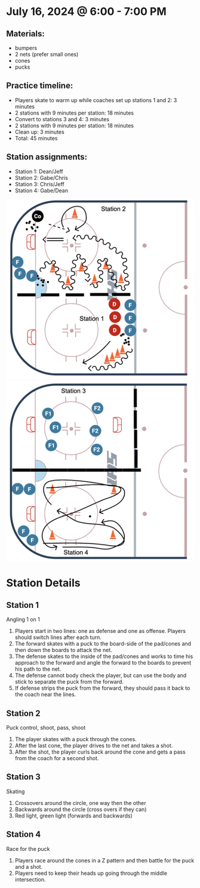 
# July 16, 2024 @ 6:00 - 7:00 PM

## Materials:
- bumpers
- 2 nets (prefer small ones)
- cones
- pucks

## Practice timeline:
- Players skate to warm up while coaches set up stations 1 and 2: 3 minutes
- 2 stations with 9 minutes per station: 18 minutes
- Convert to stations 3 and 4: 3 minutes
- 2 stations with 9 minutes per station: 18 minutes
- Clean up: 3 minutes
- Total: 45 minutes

## Station assignments:
- Station 1: Dean/Jeff
- Station 2: Gabe/Chris
- Station 3: Chris/Jeff
- Station 4: Gabe/Dean


![image](https://github.com/salter14/hockey/blob/main/drill_diagrams/Practice_layout_20240715_part_1.png)
![image](https://github.com/salter14/hockey/blob/main/drill_diagrams/Practice_layout_20240715_part_2.png)

# Station Details

## Station 1
Angling 1 on 1
1. Players start in two lines: one as defense and one as offense. Players should switch lines after each turn.
1. The forward skates with a puck to the board-side of the pad/cones and then down the boards to attack the net.
1. The defense skates to the inside of the pad/cones and works to time his approach to the forward and angle the forward to the boards to prevent his path to the net.
1. The defense cannot body check the player, but can use the body and stick to separate the puck from the forward.
1. If defense strips the puck from the forward, they should pass it back to the coach near the lines.  


## Station 2
Puck control, shoot, pass, shoot

1. The player skates with a puck through the cones. 
1. After the last cone, the player drives to the net and takes a shot. 
1. After the shot, the player curls back around the cone and gets a pass from the coach for a second shot.


## Station 3
Skating
1. Crossovers around the circle, one way then the other
2. Backwards around the circle (cross overs if they can)
3. Red light, green light (forwards and backwards)


## Station 4
Race for the puck
1. Players race around the cones in a Z pattern and then battle for the puck and a shot.
1. Players need to keep their heads up going through the middle intersection.


